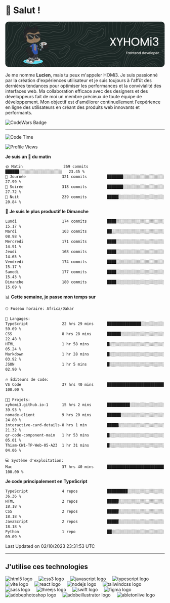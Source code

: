 # 👋 Salut !

![Header](./github-header-image.png)

Je me nomme **Lucien**, mais tu peux m'appeler HOMi3. Je suis passionné par la création d'expériences utilisateur et je suis toujours à l'affût des dernières tendances pour optimiser les performances et la convivialité des interfaces web. Ma collaboration efficace avec des designers et des développeurs fait de moi un membre précieux de toute équipe de développement. Mon objectif est d'améliorer continuellement l'expérience en ligne des utilisateurs en créant des produits web innovants et performants.

![CodeWars Badge](https://www.codewars.com/users/xyhomi3/badges/small)

---
<!--START_SECTION:waka-->
![Code Time](http://img.shields.io/badge/Code%20Time-57%20hrs%2014%20mins-blue)

![Profile Views](http://img.shields.io/badge/Vues%20du%20profil-711-blue)

**Je suis un 🐤 du matin** 

```text
🌞 Matin                  269 commits         ██████░░░░░░░░░░░░░░░░░░░   23.45 % 
🌆 Journée                321 commits         ███████░░░░░░░░░░░░░░░░░░   27.99 % 
🌃 Soirée                 318 commits         ███████░░░░░░░░░░░░░░░░░░   27.72 % 
🌙 Nuit                   239 commits         █████░░░░░░░░░░░░░░░░░░░░   20.84 % 
```
📅 **Je suis le plus productif le Dimanche** 

```text
Lundi                    174 commits         ████░░░░░░░░░░░░░░░░░░░░░   15.17 % 
Mardi                    103 commits         ██░░░░░░░░░░░░░░░░░░░░░░░   08.98 % 
Mercredi                 171 commits         ████░░░░░░░░░░░░░░░░░░░░░   14.91 % 
Jeudi                    168 commits         ████░░░░░░░░░░░░░░░░░░░░░   14.65 % 
Vendredi                 174 commits         ████░░░░░░░░░░░░░░░░░░░░░   15.17 % 
Samedi                   177 commits         ████░░░░░░░░░░░░░░░░░░░░░   15.43 % 
Dimanche                 180 commits         ████░░░░░░░░░░░░░░░░░░░░░   15.69 % 
```


📊 **Cette semaine, je passe mon temps sur** 

```text
🕑︎ Fuseau horaire: Africa/Dakar

💬 Langages: 
TypeScript               22 hrs 29 mins      ███████████████░░░░░░░░░░   59.69 % 
CSS                      8 hrs 28 mins       ██████░░░░░░░░░░░░░░░░░░░   22.48 % 
HTML                     1 hr 58 mins        █░░░░░░░░░░░░░░░░░░░░░░░░   05.24 % 
Markdown                 1 hr 28 mins        █░░░░░░░░░░░░░░░░░░░░░░░░   03.92 % 
JSON                     1 hr 5 mins         █░░░░░░░░░░░░░░░░░░░░░░░░   02.90 % 

🔥 Éditeurs de code: 
VS Code                  37 hrs 40 mins      █████████████████████████   100.00 % 

🐱‍💻 Projets: 
xyhomi3.github.io-1      15 hrs 2 mins       ██████████░░░░░░░░░░░░░░░   39.93 % 
nomade-client            9 hrs 20 mins       ██████░░░░░░░░░░░░░░░░░░░   24.80 % 
interactive-card-details-8 hrs 1 min         █████░░░░░░░░░░░░░░░░░░░░   21.32 % 
qr-code-component-main   1 hr 53 mins        █░░░░░░░░░░░░░░░░░░░░░░░░   05.01 % 
Thiam-CW1-TP-Web-05-A23  1 hr 31 mins        █░░░░░░░░░░░░░░░░░░░░░░░░   04.06 % 

💻 Système d'exploitation: 
Mac                      37 hrs 40 mins      █████████████████████████   100.00 % 
```

**Je code principalement en TypeScript** 

```text
TypeScript               4 repos             █████████░░░░░░░░░░░░░░░░   36.36 % 
HTML                     2 repos             █████░░░░░░░░░░░░░░░░░░░░   18.18 % 
CSS                      2 repos             █████░░░░░░░░░░░░░░░░░░░░   18.18 % 
JavaScript               2 repos             █████░░░░░░░░░░░░░░░░░░░░   18.18 % 
Python                   1 repo              ██░░░░░░░░░░░░░░░░░░░░░░░   09.09 % 
```




 Last Updated on 02/10/2023 23:31:53 UTC
<!--END_SECTION:waka-->
---

## J'utilise ces technologies

<div align="left">
  <img src="https://skillicons.dev/icons?i=html" height="40" alt="html5 logo"  />
  <img width="12" />
  <img src="https://skillicons.dev/icons?i=css" height="40" alt="css3 logo"  />
  <img width="12" />
  <img src="https://skillicons.dev/icons?i=js" height="40" alt="javascript logo"  />
  <img width="12" />
  <img src="https://skillicons.dev/icons?i=ts" height="40" alt="typescript logo"  />
  <img width="12" />
  <img src="https://skillicons.dev/icons?i=vite" height="40" alt="vite logo"  />
  <img width="12" />
  <img src="https://skillicons.dev/icons?i=react" height="40" alt="react logo"  />
  <img width="12" />
  <img src="https://cdn.jsdelivr.net/gh/devicons/devicon/icons/nodejs/nodejs-original.svg" height="40" alt="nodejs logo"  />
  <img width="12" />
  <img src="https://skillicons.dev/icons?i=tailwind" height="40" alt="tailwindcss logo"  />
  <img width="12" />
  <img src="https://skillicons.dev/icons?i=sass" height="40" alt="sass logo"  />
  <img width="12" />
  <img src="https://skillicons.dev/icons?i=threejs" height="40" alt="threejs logo"  />
  <img width="12" />
  <img src="https://skillicons.dev/icons?i=swift" height="40" alt="swift logo"  />
  <img width="12" />
  <img src="https://skillicons.dev/icons?i=figma" height="40" alt="figma logo"  />
  <img width="12" />
  <img src="https://skillicons.dev/icons?i=ps" height="40" alt="adobephotoshop logo"  />
  <img width="12" />
  <img src="https://skillicons.dev/icons?i=ai" height="40" alt="adobeillustrator logo"  />
  <img width="12" />
  <img src="https://skillicons.dev/icons?i=ableton" height="40" alt="abletonlive logo"  />
</div>



